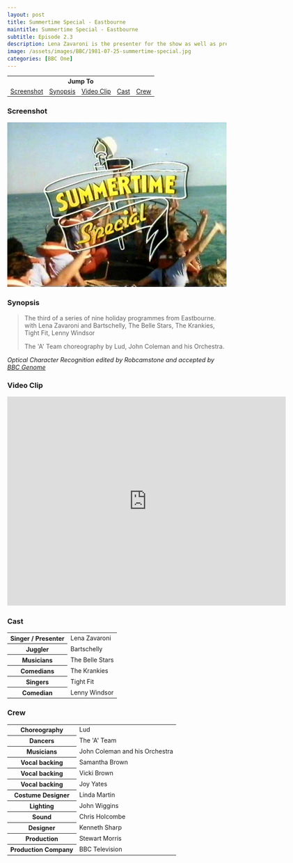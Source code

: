 ```yaml
---
layout: post
title: Summertime Special - Eastbourne
maintitle: Summertime Special - Eastbourne
subtitle: Episode 2.3
description: Lena Zavaroni is the presenter for the show as well as preforming in the show. Click on link for details.
image: /assets/images/BBC/1981-07-25-summertime-special.jpg
categories: [BBC One]
---
```


<table style="text-align: center;">
<tr><th colspan="5">Jump To</th></tr>
<tr>
<td><a href="#screenshot">Screenshot</a></td>
<td><a href="#synopsis">Synopsis</a></td>
<td><a href="#video-clip">Video Clip</a></td>
<td><a href="#cast">Cast</a></td>
<td><a href="#crew">Crew</a></td>
</tr>
</table>

### Screenshot
![Screenshot of Programme ID For Summertime Special](/assets/images/BBC/1981-07-25-summertime-special.jpg)

### Synopsis
> The third of a series of nine holiday programmes from Eastbourne. with Lena Zavaroni and Bartschelly, The Belle Stars, The Krankies, Tight Fit, Lenny Windsor
>
> The 'A' Team choreography by Lud, John Coleman and his Orchestra.

<cite>Optical Character Recognition edited by Robcamstone and accepted by [BBC Genome](https://genome.ch.bbc.co.uk/schedules/bbcone/london/1982-08-07#at-20.30)</cite>

### Video Clip
<div class="responsive-video">
<iframe width="640px" height="480px" src="https://www.youtube.com/embed/tx4gDpuKfBA?start=101&rel=0&amp;showinfo=0" frameborder="0" allowfullscreen></iframe>
</div>

### Cast
<table>
<tr><th>Singer / Presenter</th><td>Lena Zavaroni</td></tr>
<tr><th>Juggler</th><td>Bartschelly</td></tr>
<tr><th>Musicians</th><td>The Belle Stars</td></tr>
<tr><th>Comedians</th><td>The Krankies</td></tr>
<tr><th>Singers</th><td>Tight Fit</td></tr>
<tr><th>Comedian</th><td>Lenny Windsor</td></tr>
</table>

### Crew
<table>
<tr><th>Choreography</th><td>Lud</td></tr>
<tr><th>Dancers</th><td>The 'A' Team</td></tr>
<tr><th>Musicians</th><td>John Coleman and his Orchestra</td></tr>
<tr><th>Vocal backing</th><td>Samantha Brown</td></tr>
<tr><th>Vocal backing</th><td>Vicki Brown</td></tr>
<tr><th>Vocal backing</th><td>Joy Yates</td></tr>
<tr><th>Costume Designer</th><td>Linda Martin</td></tr>
<tr><th>Lighting</th><td>John Wiggins</td></tr>
<tr><th>Sound</th><td>Chris Holcombe</td></tr>
<tr><th>Designer</th><td>Kenneth Sharp</td></tr>
<tr><th>Production</th><td>Stewart Morris</td></tr>
<tr><th>Production Company</th><td>BBC Television</td></tr>
</table>


